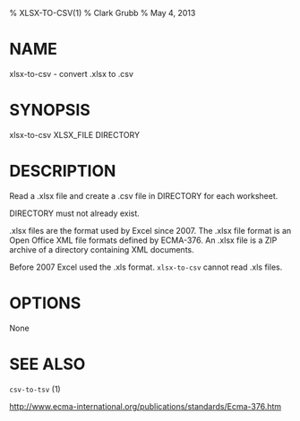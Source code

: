 % XLSX-TO-CSV(1)
% Clark Grubb
% May 4, 2013

# NAME

xlsx-to-csv - convert .xlsx to .csv

# SYNOPSIS

xlsx-to-csv XLSX_FILE DIRECTORY

# DESCRIPTION

Read a .xlsx file and create a .csv file in DIRECTORY for each worksheet.

DIRECTORY must not already exist.

.xlsx files are the format used by Excel since 2007.  The .xlsx file format is an Open Office XML file formats defined by ECMA-376.  An .xlsx file is a ZIP archive of a directory containing XML documents.

Before 2007 Excel used the .xls format.  `xlsx-to-csv` cannot read .xls files.

# OPTIONS

None

# SEE ALSO

`csv-to-tsv` (1)

http://www.ecma-international.org/publications/standards/Ecma-376.htm
             